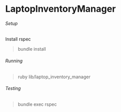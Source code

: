 # LaptopInventoryManager

###### Setup
Install rspec
> bundle install

###### Running
> ruby lib/laptop_inventory_manager

###### Testing
> bundle exec rspec
